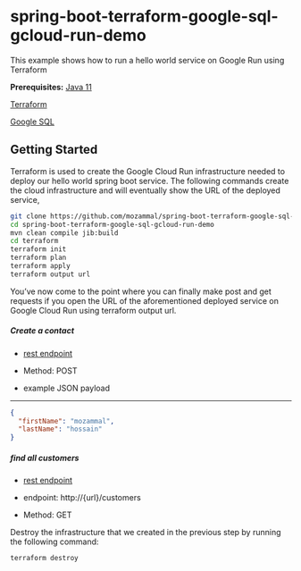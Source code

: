 # spring-boot-terraform-google-sql-gcloud-run-demo

This example shows how to run a hello world service on Google Run using Terraform

**Prerequisites:** [Java 11](https://adoptopenjdk.net/)

 [Terraform](https://www.terraform.io/)
 
 [Google SQL](https://cloud.google.com/sql)


## Getting Started

Terraform is used to create the Google Cloud Run infrastructure needed to deploy our hello world spring boot service. The following commands create the cloud infrastructure
and will eventually show the URL of the deployed service,

```bash
git clone https://github.com/mozammal/spring-boot-terraform-google-sql-gcloud-run-demo.git
cd spring-boot-terraform-google-sql-gcloud-run-demo
mvn clean compile jib:build 
cd terraform
terraform init
terraform plan
terraform apply
terraform output url
```

You’ve now come to the point where you can finally make post and get requests if you open the URL of the aforementioned deployed service on Google Cloud Run using terraform output url.


##### Create a contact
 
- [rest endpoint](https://{url}/customers)

- Method: POST
- example JSON payload
----

```json
{
  "firstName": "mozammal",
  "lastName": "hossain"
}

```

##### find all customers
 
- [rest endpoint](http://{url}/customers)

- endpoint: http://{url}/customers
- Method: GET 


Destroy the infrastructure that we created in the previous step by running the following command:
```
terraform destroy
```
